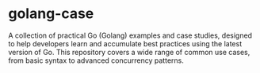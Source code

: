 # golang-case
A collection of practical Go (Golang) examples and case studies, designed to help developers learn and accumulate best practices using the latest version of Go. This repository covers a wide range of common use cases, from basic syntax to advanced concurrency patterns.
